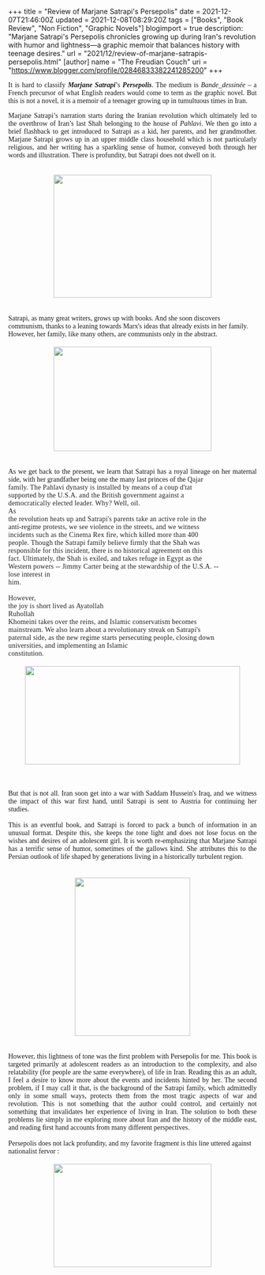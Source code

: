 +++
title = "Review of Marjane Satrapi's Persepolis"
date = 2021-12-07T21:46:00Z
updated = 2021-12-08T08:29:20Z
tags = ["Books", "Book Review", "Non Fiction", "Graphic Novels"]
blogimport = true 
description: "Marjane Satrapi's Persepolis chronicles growing up during Iran's revolution with humor and lightness—a graphic memoir that balances history with teenage desires."
url = "2021/12/review-of-marjane-satrapis-persepolis.html"
[author]
	name = "The Freudian Couch"
	uri = "https://www.blogger.com/profile/02846833382241285200"
+++

<div style="text-align: justify;"><span style="font-family: georgia;">It is hard to classify <b><i>Marjane Satrapi</i></b>’s <b><i>Persepolis</i></b>. The medium is <i>Bande_dessinée</i> – a French precursor of what English readers would come to term as the graphic novel. But this is not a novel, it is a memoir of a teenager growing up in tumultuous times in Iran.

Marjane Satrapi’s narration starts during the Iranian revolution which ultimately led to the overthrow of Iran’s last Shah belonging to the house of <i>Pahlavi</i>. We then go into a brief flashback to get introduced to Satrapi as a kid, her parents, and her grandmother. Marjane Satrapi grows up in an upper middle class household which is not particularly religious, and her writing has a sparkling sense of humor, conveyed both through her words and illustration. There is profundity, but Satrapi does not dwell on it.</span></div><div style="text-align: justify;"><br /></div><div class="separator" style="clear: both; text-align: center;"><a href="https://blogger.googleusercontent.com/img/b/R29vZ2xl/AVvXsEhU0y1v5Atanv6M_NKmVNnuS5ZorVYZUIUAjI2FMFFe2rLAKJaHzdmWRIXCaNNcjlCa6OBtJlWJySd5uNfilwtubdji97M-Ppsmh_sC2Lc7ULn2grI3wK4DxQzGaLH2cT9dURBOiZNLiRyb/s2379/PXL_20211207_020608907.MP.jpg" style="margin-left: 1em; margin-right: 1em;"><img border="0" data-original-height="1849" data-original-width="2379" height="249" src="https://blogger.googleusercontent.com/img/b/R29vZ2xl/AVvXsEhU0y1v5Atanv6M_NKmVNnuS5ZorVYZUIUAjI2FMFFe2rLAKJaHzdmWRIXCaNNcjlCa6OBtJlWJySd5uNfilwtubdji97M-Ppsmh_sC2Lc7ULn2grI3wK4DxQzGaLH2cT9dURBOiZNLiRyb/s320/PXL_20211207_020608907.MP.jpg" width="320" /></a></div><br /><div><br /></div><div><span style="font-family: georgia;">Satrapi, as many great writers, grows up with books. And she soon discovers communism, thanks to a leaning towards Marx's ideas that already exists in her family. However, her family, like many others, are communists only in the abstract.</span></div><div><br /></div><div class="separator" style="clear: both; text-align: center;"><a href="https://blogger.googleusercontent.com/img/b/R29vZ2xl/AVvXsEiyaOy6E7LsVyPjD3PSaGYrQX_Amntu7klv5y_TOzGWG-fB6c-IPU5UKYCvD774CKrXoW9GLMpGHlPtzfoAfhGo43KufrZN2E6jDpQYbJdhlCXt89NjeIerAxopCek44GVDwbL0uoNXzphV/s2870/PXL_20211207_042709727.MP.jpg" style="margin-left: 1em; margin-right: 1em;"><img border="0" data-original-height="1894" data-original-width="2870" height="211" src="https://blogger.googleusercontent.com/img/b/R29vZ2xl/AVvXsEiyaOy6E7LsVyPjD3PSaGYrQX_Amntu7klv5y_TOzGWG-fB6c-IPU5UKYCvD774CKrXoW9GLMpGHlPtzfoAfhGo43KufrZN2E6jDpQYbJdhlCXt89NjeIerAxopCek44GVDwbL0uoNXzphV/s320/PXL_20211207_042709727.MP.jpg" width="320" /></a></div><br /><div><br /></div><div style="text-align: justify;"><span style="font-family: georgia;">As we get back to the present, we learn that Satrapi has a royal lineage on her maternal side, with her grandfather being one the many last princes of the&nbsp;<span style="background-color: white; color: #202124; font-variant-ligatures: none; letter-spacing: 0.2px; white-space: pre-wrap;">Qajar family. The Pahlavi dynasty is installed by means of a coup d'tat supported by the U.S.A. and the British government against a democratically elected leader. Why? Well, oil. A</span><span style="background-color: white; color: #202124; font-variant-ligatures: none; letter-spacing: 0.2px; white-space: pre-wrap;">s the revolution heats up and Satrapi's parents take an active role in the anti-regime protests, we see violence in the streets, and we witness incidents such as the Cinema Rex fire, which killed more than 400 people. Though the Satrapi family believe firmly that the Shah was responsible for this incident, there is no historical agreement on this fact. Ultimately, the Shah is exiled, and takes refuge in Egypt as the Western powers -- Jimmy Carter being at the stewardship of the U.S.A. -- lose interest in him.</span></span></div><div style="text-align: justify;"><span style="background-color: white; color: #202124; font-size: 14px; font-variant-ligatures: none; letter-spacing: 0.2px; white-space: pre-wrap;"><span style="font-family: georgia;"><br /></span></span></div><div style="text-align: justify;"><span style="font-family: georgia;"><span style="background-color: white; color: #202124; font-variant-ligatures: none; letter-spacing: 0.2px; white-space: pre-wrap;">However, the joy is short lived as Ayatollah </span><span style="color: #202124;"><span style="font-variant-ligatures: none; letter-spacing: 0.2px; white-space: pre-wrap;">Ruhollah Khomeini takes over the reins, and Islamic conservatism becomes mainstream. We also learn about a revolutionary streak on Satrapi's paternal side, as the new regime starts persecuting people, closing down universities, and implementing an Islamic constitution.</span></span></span></div><div><span face="Roboto, Arial, sans-serif" style="background-color: white; color: #202124; font-size: 14px; font-variant-ligatures: none; letter-spacing: 0.2px; white-space: pre-wrap;"><br /></span></div><div class="separator" style="clear: both; text-align: center;"><a href="https://blogger.googleusercontent.com/img/b/R29vZ2xl/AVvXsEhK913EVy_vJ3IbDKtPI1YoHj8V_VK7uKhtI1I3bu5A3_BE-oL8p5R2UaqdCdcNUSNlL_Oet2kGtiCtRZEbpvcf8tmzyhhihpjix8qeYXsLJUb9RLYkNKsfE8mNZMdXC0ZJ63X4EZYwex7T/s3165/PXL_20211207_051841243.jpg" style="margin-left: 1em; margin-right: 1em;"><img border="0" data-original-height="1448" data-original-width="3165" height="199" src="https://blogger.googleusercontent.com/img/b/R29vZ2xl/AVvXsEhK913EVy_vJ3IbDKtPI1YoHj8V_VK7uKhtI1I3bu5A3_BE-oL8p5R2UaqdCdcNUSNlL_Oet2kGtiCtRZEbpvcf8tmzyhhihpjix8qeYXsLJUb9RLYkNKsfE8mNZMdXC0ZJ63X4EZYwex7T/w436-h199/PXL_20211207_051841243.jpg" width="436" /></a></div><br /><div class="separator" style="clear: both; text-align: center;"><br /></div><div class="separator" style="clear: both; text-align: center;"><br /></div><div style="text-align: justify;"><span style="font-family: georgia;">But that is not all. Iran soon get into a war with Saddam Hussein's Iraq, and we witness the impact of this war first hand, until Satrapi is sent to Austria for continuing her studies.&nbsp;</span></div><div style="text-align: justify;"><span style="font-family: georgia;"><br /></span></div><div style="text-align: justify;"><span style="font-family: georgia;">This is an eventful book, and Satrapi is forced to pack a bunch of information in an unusual format. Despite this, she keeps the tone light and does not lose focus on the wishes and desires of an adolescent girl. It is worth re-emphasizing that Marjane Satrapi has a terrific sense of humor, sometimes of the gallows kind. She attributes this to the Persian outlook of life shaped by generations living in a historically turbulent region.</span></div><div><br /></div><div><br /></div><div class="separator" style="clear: both; text-align: center;"><a href="https://blogger.googleusercontent.com/img/b/R29vZ2xl/AVvXsEjUeCuDM6TGkwWAJtIlPaa9zOfQe8ca4Ma_KTM3aQFUf1ILZHcvM6e9_OCE_XuKv9IPK2ryEqTQI6ZPUPj_zMQnT8YCwwxVlklAqv1kuftoFUzE1Zo_VeqqqPNcRSy_OdJ_mITduAztaARj/s1977/PXL_20211207_175538159.jpg" style="margin-left: 1em; margin-right: 1em;"><img border="0" data-original-height="1977" data-original-width="1443" height="320" src="https://blogger.googleusercontent.com/img/b/R29vZ2xl/AVvXsEjUeCuDM6TGkwWAJtIlPaa9zOfQe8ca4Ma_KTM3aQFUf1ILZHcvM6e9_OCE_XuKv9IPK2ryEqTQI6ZPUPj_zMQnT8YCwwxVlklAqv1kuftoFUzE1Zo_VeqqqPNcRSy_OdJ_mITduAztaARj/s320/PXL_20211207_175538159.jpg" width="234" /></a></div><br /><div><br /></div><div style="text-align: justify;"><span style="font-family: georgia;">However, this lightness of tone was the first problem with Persepolis for me. This book is targeted primarily at adolescent readers as an introduction to the complexity, and also relatability (for people are the same everywhere), of life in Iran. Reading this as an adult, I feel a desire to know more about the events and incidents hinted by her. The second problem, if I may call it that, is the background of the Satrapi family, which admittedly only in some small ways, protects them from the most tragic aspects of war and revolution. This is not something that the author could control, and certainly not something that invalidates her experience of living in Iran. The solution to both these problems lie simply in me exploring more about Iran and the history of the middle east, and reading first hand accounts from many different perspectives.</span></div><div><span style="font-family: georgia;"><br /></span></div><div><span style="font-family: georgia;">Persepolis does not lack profundity, and my favorite fragment is this line uttered against nationalist fervor :</span></div><div><br /></div><div class="separator" style="clear: both; text-align: center;"><a href="https://blogger.googleusercontent.com/img/b/R29vZ2xl/AVvXsEgPRVI_0EgWrdeWYcIKCzsJ0xRiLaUVh2vXm3o0ivE3RU5cpFtbPkxQCXKkmj9aL9DymqtxXSguWqhCxqeyUHNIDSwXeKQn8tetzQzOU8Eqfqyu4YRHsBdtJrUe5ElwyPGI6vVoVNVDV5IM/s3106/PXL_20211207_184102777.jpg" style="margin-left: 1em; margin-right: 1em;"><img border="0" data-original-height="2024" data-original-width="3106" height="209" src="https://blogger.googleusercontent.com/img/b/R29vZ2xl/AVvXsEgPRVI_0EgWrdeWYcIKCzsJ0xRiLaUVh2vXm3o0ivE3RU5cpFtbPkxQCXKkmj9aL9DymqtxXSguWqhCxqeyUHNIDSwXeKQn8tetzQzOU8Eqfqyu4YRHsBdtJrUe5ElwyPGI6vVoVNVDV5IM/s320/PXL_20211207_184102777.jpg" width="320" /></a></div><br /><div><br /></div>
